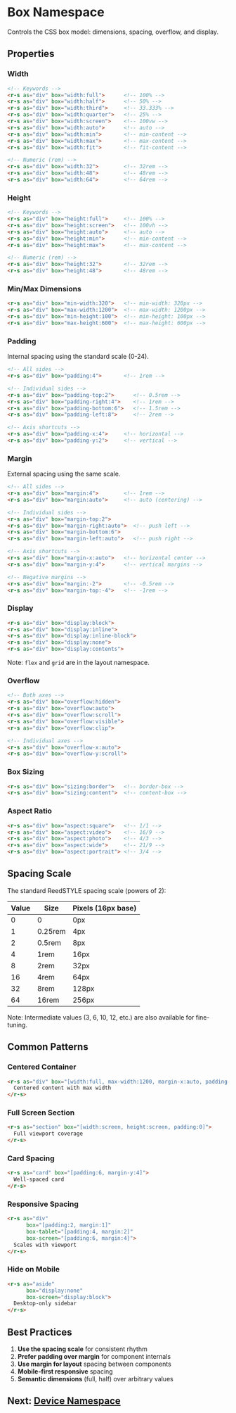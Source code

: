 # Box Namespace

Controls the CSS box model: dimensions, spacing, overflow, and display.

## Properties

### Width

```html
<!-- Keywords -->
<r-s as="div" box="width:full">      <!-- 100% -->
<r-s as="div" box="width:half">      <!-- 50% -->
<r-s as="div" box="width:third">     <!-- 33.333% -->
<r-s as="div" box="width:quarter">   <!-- 25% -->
<r-s as="div" box="width:screen">    <!-- 100vw -->
<r-s as="div" box="width:auto">      <!-- auto -->
<r-s as="div" box="width:min">       <!-- min-content -->
<r-s as="div" box="width:max">       <!-- max-content -->
<r-s as="div" box="width:fit">       <!-- fit-content -->

<!-- Numeric (rem) -->
<r-s as="div" box="width:32">        <!-- 32rem -->
<r-s as="div" box="width:48">        <!-- 48rem -->
<r-s as="div" box="width:64">        <!-- 64rem -->
```

### Height

```html
<!-- Keywords -->
<r-s as="div" box="height:full">     <!-- 100% -->
<r-s as="div" box="height:screen">   <!-- 100vh -->
<r-s as="div" box="height:auto">     <!-- auto -->
<r-s as="div" box="height:min">      <!-- min-content -->
<r-s as="div" box="height:max">      <!-- max-content -->

<!-- Numeric (rem) -->
<r-s as="div" box="height:32">       <!-- 32rem -->
<r-s as="div" box="height:48">       <!-- 48rem -->
```

### Min/Max Dimensions

```html
<r-s as="div" box="min-width:320">   <!-- min-width: 320px -->
<r-s as="div" box="max-width:1200">  <!-- max-width: 1200px -->
<r-s as="div" box="min-height:100">  <!-- min-height: 100px -->
<r-s as="div" box="max-height:600">  <!-- max-height: 600px -->
```

### Padding

Internal spacing using the standard scale (0-24).

```html
<!-- All sides -->
<r-s as="div" box="padding:4">       <!-- 1rem -->

<!-- Individual sides -->
<r-s as="div" box="padding-top:2">      <!-- 0.5rem -->
<r-s as="div" box="padding-right:4">    <!-- 1rem -->
<r-s as="div" box="padding-bottom:6">   <!-- 1.5rem -->
<r-s as="div" box="padding-left:8">     <!-- 2rem -->

<!-- Axis shortcuts -->
<r-s as="div" box="padding-x:4">     <!-- horizontal -->
<r-s as="div" box="padding-y:2">     <!-- vertical -->
```

### Margin

External spacing using the same scale.

```html
<!-- All sides -->
<r-s as="div" box="margin:4">        <!-- 1rem -->
<r-s as="div" box="margin:auto">     <!-- auto (centering) -->

<!-- Individual sides -->
<r-s as="div" box="margin-top:2">
<r-s as="div" box="margin-right:auto">  <!-- push left -->
<r-s as="div" box="margin-bottom:6">
<r-s as="div" box="margin-left:auto">   <!-- push right -->

<!-- Axis shortcuts -->
<r-s as="div" box="margin-x:auto">   <!-- horizontal center -->
<r-s as="div" box="margin-y:4">      <!-- vertical margins -->

<!-- Negative margins -->
<r-s as="div" box="margin:-2">       <!-- -0.5rem -->
<r-s as="div" box="margin-top:-4">   <!-- -1rem -->
```

### Display

```html
<r-s as="div" box="display:block">
<r-s as="div" box="display:inline">
<r-s as="div" box="display:inline-block">
<r-s as="div" box="display:none">
<r-s as="div" box="display:contents">
```

Note: `flex` and `grid` are in the layout namespace.

### Overflow

```html
<!-- Both axes -->
<r-s as="div" box="overflow:hidden">
<r-s as="div" box="overflow:auto">
<r-s as="div" box="overflow:scroll">
<r-s as="div" box="overflow:visible">
<r-s as="div" box="overflow:clip">

<!-- Individual axes -->
<r-s as="div" box="overflow-x:auto">
<r-s as="div" box="overflow-y:scroll">
```

### Box Sizing

```html
<r-s as="div" box="sizing:border">   <!-- border-box -->
<r-s as="div" box="sizing:content">  <!-- content-box -->
```

### Aspect Ratio

```html
<r-s as="div" box="aspect:square">   <!-- 1/1 -->
<r-s as="div" box="aspect:video">    <!-- 16/9 -->
<r-s as="div" box="aspect:photo">    <!-- 4/3 -->
<r-s as="div" box="aspect:wide">     <!-- 21/9 -->
<r-s as="div" box="aspect:portrait"> <!-- 3/4 -->
```

## Spacing Scale

The standard ReedSTYLE spacing scale (powers of 2):

| Value | Size | Pixels (16px base) |
|-------|------|--------------------|
| 0 | 0 | 0px |
| 1 | 0.25rem | 4px |
| 2 | 0.5rem | 8px |
| 4 | 1rem | 16px |
| 8 | 2rem | 32px |
| 16 | 4rem | 64px |
| 32 | 8rem | 128px |
| 64 | 16rem | 256px |

Note: Intermediate values (3, 6, 10, 12, etc.) are also available for fine-tuning.

## Common Patterns

### Centered Container

```html
<r-s as="div" box="[width:full, max-width:1200, margin-x:auto, padding-x:4]">
  Centered content with max width
</r-s>
```

### Full Screen Section

```html
<r-s as="section" box="[width:screen, height:screen, padding:0]">
  Full viewport coverage
</r-s>
```

### Card Spacing

```html
<r-s as="card" box="[padding:6, margin-y:4]">
  Well-spaced card
</r-s>
```

### Responsive Spacing

```html
<r-s as="div" 
      box="[padding:2, margin:1]"
      box-tablet="[padding:4, margin:2]"
      box-screen="[padding:6, margin:4]">
  Scales with viewport
</r-s>
```

### Hide on Mobile

```html
<r-s as="aside" 
      box="display:none"
      box-screen="display:block">
  Desktop-only sidebar
</r-s>
```

## Best Practices

1. **Use the spacing scale** for consistent rhythm
2. **Prefer padding over margin** for component internals
3. **Use margin for layout** spacing between components
4. **Mobile-first responsive** spacing
5. **Semantic dimensions** (full, half) over arbitrary values

## Next: [Device Namespace](103-device.md)